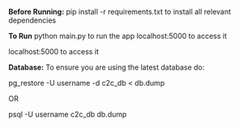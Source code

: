**Before Running:**
 pip install -r requirements.txt to install all relevant dependencies
 
 
 **To Run**
 python main.py to run the app
 localhost:5000 
 to access it
 
 
 localhost:5000 to access it


**Database:**
To ensure you are using the latest database do:

pg_restore -U username -d c2c_db < db.dump

OR

psql -U username c2c_db db.dump
